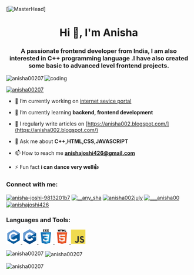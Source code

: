 [![MasterHead](https://www.digitaland.tv/wp-content/uploads/2016/03/banner_developer-.jpg)]
<h1 align="center">Hi 👋, I'm Anisha</h1>
<h3 align="center">A passionate frontend developer from India, I am also interested in C++ programming language .I have also created some basic to advanced level frontend projects.</h3>
<img align ="right" alt="coding" width="400" src="https://cdn.dribbble.com/users/1894420/screenshots/14032021/programming_01.gif">

<p align="left"> <img src="https://komarev.com/ghpvc/?username=anisha00207&label=Profile%20views&color=0e75b6&style=flat" alt="anisha00207" /> </p>

<p align="left"> <a href="https://github.com/ryo-ma/github-profile-trophy"><img src="https://github-profile-trophy.vercel.app/?username=anisha00207" alt="anisha00207" /></a> </p>

- 🔭 I’m currently working on [internet sevice portal](http://127.0.0.1:5500/project1.html)

- 🌱 I’m currently learning **backend, frontend development**

- 📝 I regularly write articles on [https://anisha002.blogspot.com/](https://anisha002.blogspot.com/)

- 💬 Ask me about **C++,HTML,CSS,JAVASCRIPT**

- 📫 How to reach me **anishajoshi426@gmail.com**

- ⚡ Fun fact **i can dance very well👍**

<h3 align="left">Connect with me:</h3>
<p align="left">
<a href="https://linkedin.com/in/anisha-joshi-9813201b7" target="blank"><img align="center" src="https://raw.githubusercontent.com/rahuldkjain/github-profile-readme-generator/master/src/images/icons/Social/linked-in-alt.svg" alt="anisha-joshi-9813201b7" height="30" width="40" /></a>
<a href="https://instagram.com/__any_sha" target="blank"><img align="center" src="https://raw.githubusercontent.com/rahuldkjain/github-profile-readme-generator/master/src/images/icons/Social/instagram.svg" alt="__any_sha" height="30" width="40" /></a>
<a href="https://www.hackerrank.com/anisha002july" target="blank"><img align="center" src="https://raw.githubusercontent.com/rahuldkjain/github-profile-readme-generator/master/src/images/icons/Social/hackerrank.svg" alt="anisha002july" height="30" width="40" /></a>
<a href="https://www.leetcode.com/___anisha00" target="blank"><img align="center" src="https://raw.githubusercontent.com/rahuldkjain/github-profile-readme-generator/master/src/images/icons/Social/leet-code.svg" alt="___anisha00" height="30" width="40" /></a>
<a href="https://auth.geeksforgeeks.org/user/anishajoshi426" target="blank"><img align="center" src="https://raw.githubusercontent.com/rahuldkjain/github-profile-readme-generator/master/src/images/icons/Social/geeks-for-geeks.svg" alt="anishajoshi426" height="30" width="40" /></a>
</p>

<h3 align="left">Languages and Tools:</h3>
<p align="left"> <a href="https://www.cprogramming.com/" target="_blank" rel="noreferrer"> <img src="https://raw.githubusercontent.com/devicons/devicon/master/icons/c/c-original.svg" alt="c" width="40" height="40"/> </a> <a href="https://www.w3schools.com/cpp/" target="_blank" rel="noreferrer"> <img src="https://raw.githubusercontent.com/devicons/devicon/master/icons/cplusplus/cplusplus-original.svg" alt="cplusplus" width="40" height="40"/> </a> <a href="https://www.w3schools.com/css/" target="_blank" rel="noreferrer"> <img src="https://raw.githubusercontent.com/devicons/devicon/master/icons/css3/css3-original-wordmark.svg" alt="css3" width="40" height="40"/> </a> <a href="https://www.w3.org/html/" target="_blank" rel="noreferrer"> <img src="https://raw.githubusercontent.com/devicons/devicon/master/icons/html5/html5-original-wordmark.svg" alt="html5" width="40" height="40"/> </a> <a href="https://developer.mozilla.org/en-US/docs/Web/JavaScript" target="_blank" rel="noreferrer"> <img src="https://raw.githubusercontent.com/devicons/devicon/master/icons/javascript/javascript-original.svg" alt="javascript" width="40" height="40"/> </a> </p>

<p><img align="left" src="https://github-readme-stats.vercel.app/api/top-langs?username=anisha00207&show_icons=true&locale=en&layout=compact" alt="anisha00207" /></p>

<p>&nbsp;<img align="center" src="https://github-readme-stats.vercel.app/api?username=anisha00207&show_icons=true&locale=en" alt="anisha00207" /></p>

<p><img align="center" src="https://github-readme-streak-stats.herokuapp.com/?user=anisha00207&" alt="anisha00207" /></p>

